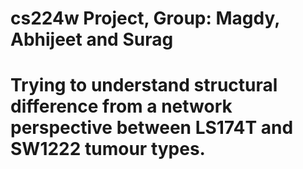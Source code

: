 # cs224w Project, Group: Magdy, Abhijeet and Surag
# Trying to understand structural difference from a network perspective between LS174T and SW1222 tumour types.
